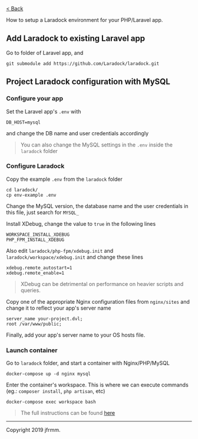 [< Back](./README.md)

How to setup a Laradock environment for your PHP/Laravel app.

## Add Laradock to existing Laravel app

Go to folder of Laravel app, and

```
git submodule add https://github.com/Laradock/laradock.git
```

## Project Laradock configuration with MySQL

### Configure your app

Set the Laravel app's `.env` with

```
DB_HOST=mysql
```

and change the DB name and user credentials accordingly

> You can also change the MySQL settings in the `.env` inside the `laradock` folder

### Configure Laradock

Copy the example `.env` from the `laradock` folder

```
cd laradock/
cp env-example .env
```

Change the MySQL version, the database name and the user credentials in this file, just search for `MYSQL_`

Install XDebug, change the value to `true` in the following lines

```
WORKSPACE_INSTALL_XDEBUG
PHP_FPM_INSTALL_XDEBUG
```

Also edit `laradock/php-fpm/xdebug.init` and `laradock/workspace/xdebug.init` and change these lines

```
xdebug.remote_autostart=1
xdebug.remote_enable=1
```

> XDebug can be detrimental on performance on heavier scripts and queries.

Copy one of the appropriate Nginx configuration files from `nginx/sites` and change it to reflect your app's server name

```
server_name your-project.dvl;
root /var/www/public;
```

Finally, add your app's server name to your OS hosts file.

### Launch container

Go to `laradock` folder, and start a container with Nginx/PHP/MySQL

```
docker-compose up -d nginx mysql
```

Enter the container's workspace. This is where we can execute commands (eg.: `composer install`, `php artisan`, etc)

```
docker-compose exec workspace bash
```

> The full instructions can be found [here](https://laradock.io/getting-started/#installation)

---

Copyright 2019 jfrmm.
